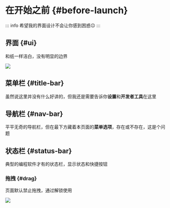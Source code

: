 # 在开始之前 {#before-launch}

::: info
希望我的界面设计不会让你感到困惑😐
:::

## 界面 {#ui}

和纸一样洁白，没有明显的边界

![](https://cdn.jsdelivr.net/gh/shion-app/docs/src/public/assets/zh/overview.png)

## 菜单栏 {#title-bar}

虽然说这里并没有什么好讲的，但我还是需要告诉你**设置**和**开发者工具**在这里

## 导航栏 {#nav-bar}

平平无奇的导航栏，但在最下方藏着本页面的**菜单选项**，存在或不存在，这是个问题

## 状态栏 {#status-bar}

典型的编程软件才有的状态栏，显示状态和快捷按钮

### 拖拽 {#drag}

页面默认禁止拖拽，通过解锁使用

![](https://cdn.jsdelivr.net/gh/shion-app/docs/src/public/assets/zh/drag.gif)